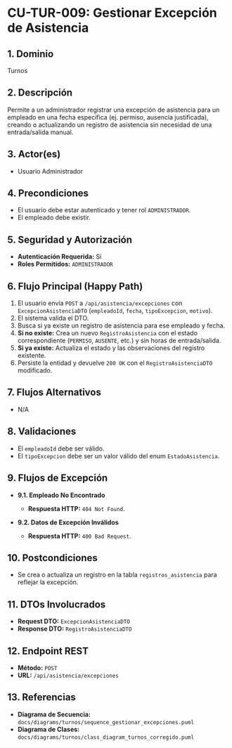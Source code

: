 # CU-TUR-009: Gestionar Excepción de Asistencia

## 1. Dominio
Turnos

## 2. Descripción
Permite a un administrador registrar una excepción de asistencia para un empleado en una fecha específica (ej. permiso, ausencia justificada), creando o actualizando un registro de asistencia sin necesidad de una entrada/salida manual.

## 3. Actor(es)
*   Usuario Administrador

## 4. Precondiciones
*   El usuario debe estar autenticado y tener rol `ADMINISTRADOR`.
*   El empleado debe existir.

## 5. Seguridad y Autorización
*   **Autenticación Requerida:** Sí
*   **Roles Permitidos:** `ADMINISTRADOR`

## 6. Flujo Principal (Happy Path)
1.  El usuario envía `POST` a `/api/asistencia/excepciones` con `ExcepcionAsistenciaDTO` (`empleadoId`, `fecha`, `tipoExcepcion`, `motivo`).
2.  El sistema valida el DTO.
3.  Busca si ya existe un registro de asistencia para ese empleado y fecha.
4.  **Si no existe:** Crea un nuevo `RegistroAsistencia` con el estado correspondiente (`PERMISO`, `AUSENTE`, etc.) y sin horas de entrada/salida.
5.  **Si ya existe:** Actualiza el estado y las observaciones del registro existente.
6.  Persiste la entidad y devuelve `200 OK` con el `RegistroAsistenciaDTO` modificado.

## 7. Flujos Alternativos
*   N/A

## 8. Validaciones
*   El `empleadoId` debe ser válido.
*   El `tipoExcepcion` debe ser un valor válido del enum `EstadoAsistencia`.

## 9. Flujos de Excepción

*   **9.1. Empleado No Encontrado**
    *   **Respuesta HTTP:** `404 Not Found`.

*   **9.2. Datos de Excepción Inválidos**
    *   **Respuesta HTTP:** `400 Bad Request`.

## 10. Postcondiciones
*   Se crea o actualiza un registro en la tabla `registros_asistencia` para reflejar la excepción.

## 11. DTOs Involucrados
*   **Request DTO:** `ExcepcionAsistenciaDTO`
*   **Response DTO:** `RegistroAsistenciaDTO`

## 12. Endpoint REST
*   **Método:** `POST`
*   **URL:** `/api/asistencia/excepciones`

## 13. Referencias
*   **Diagrama de Secuencia:** `docs/diagrams/turnos/sequence_gestionar_excepciones.puml`
*   **Diagrama de Clases:** `docs/diagrams/turnos/class_diagram_turnos_corregido.puml`
